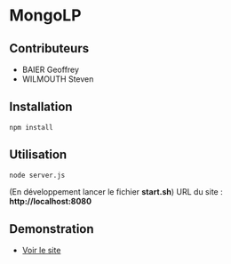 # MongoLP

## Contributeurs
- BAIER Geoffrey
- WILMOUTH Steven

## Installation
```shell
npm install
```

## Utilisation
```shell
node server.js
```
(En développement lancer le fichier **start.sh**)
URL du site : **http://localhost:8080**

## Demonstration
- [Voir le site](https://baierwilmouth.herokuapp.com)

